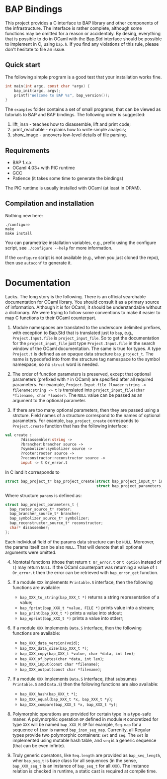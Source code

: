 # BAP Bindings

This project provides a C interface to BAP library and other
components of the infrastructure. The interface is rather complete,
although some functions may be omitted for a reason or accidentaly.
By desing, everything that is possible to do in OCaml with the Bap.Std
interface should be possible to implement in C, using `bap.h`. If you
find any violations of this rule, please don't hesitate to file an
issue.


## Quick start

The following simple program is a good test that your installation
works fine.

```c
int main(int argc, const char *argv) {
    bap_init(argc, argv);
    printf("Welcome to BAP %s", bap_version());
}

```

The `examples` folder contains a set of small programs, that can be
viewed as tutorials to BAP and BAP bindings. The following order is
suggested:

1. lift_insn - teaches how to disassemble, lift and print code;
2. print_reachable - explains how to write simple analysis;
3. show_image - uncovers low-level details of file parsing.

## Requirements

* BAP 1.x.x
* OCaml 4.03+ with PIC runtime
* GCC
* Patience (it takes some time to generate the bindings)

The PIC runtime is usually installed with OCaml (at least in OPAM).


## Compilation and installation

Nothing new here:

```
./configure
make
make install
```

You can parametrize installation variables, e.g., prefix using the
configure script, see `./configure --help` for more information.

If the `configure` script is not available (e.g., when you just cloned
the repo), then use `autoconf` to generate it.


# Documentation

Lacks. The long story is the following. There is an official
searchable documentation for OCaml library. You should consult it as a
primary source of information. Although it is for OCaml, it should be
understandable without a dictionary. We were trying to follow some
conventions to make it easier to map C functions to their OCaml
counterpart.

1. Module namespaces are translated to the underscore delimited
   prefixes, with exception to Bap.Std that is translated just to
   `bap`, e.g., `Project.Input.file` is `project_input_file`. So to
   get the documentation for the `project_input_file` just type
   `Project.Input.file` in the search window of the OCaml
   documentation. The same is true for types. A type `Project.t` is
   defined as an opaque data structure `bap_project_t`. The name is
   typedefed into from the structure tag namespace to the symbol
   namespace, so no `struct` word is needed.

2. The order of function parameters is preserved, except that optional
   parameters (prefixed with `?` in OCaml) are specified after all
   required parameters. For example,
   `Project.Input.file ?loader:string -> filename:string -> t`
   is translated into `project_input_file(char *filename, char *loader)`.
   The `NULL` value can be passed as an argument to the optional parameter.

3. If there are too many optional parameters, then they are passed
   using a strcture. Field names of a structure correspond to the
   names of optional parameters. For example, `bap_project_create` corresponds
   to `Project.create` function that has the following interface:
```ocaml
val create :
       ?disassembler:string ->
       ?brancher:brancher source ->
       ?symbolizer:symbolizer source ->
       ?rooter:rooter source ->
       ?reconstructor:reconstructor source ->
       input -> t Or_error.t
```
   In C land it corresponds to

```c
struct bap_project_t* bap_project_create(struct bap_project_input_t* input,
                                         struct bap_project_parameters_t* params);
```

   Where structure `params` is defined as:

```c
struct bap_project_parameters_t {
  bap_rooter_source_t* rooter;
  bap_brancher_source_t* brancher;
  bap_symbolizer_source_t* symbolizer;
  bap_reconstructor_source_t* reconstructor;
  char* disassember;
};

```
   Each individual field of the params data structure can be
   `NULL`. Moreover, the params itself can be also `NULL`. That will denote
   that all optional arguments were omitted.

4. Nontotal functions (those that return `t Or_error.t` or `t option`
   instead of `t`) may return `NULL`. If the OCaml counterpart was
   returning a value of `t Or_error.t` then the error can be retrieved
   with `bap_error_get` function.


5. If a module `XXX` implements `Printable.S` interface, then the following
   functions are available:
   * `bap_XXX_to_string(bap_XXX_t *)` returns a string representation of a value;
   * `bap_fprint(bap_XXX_t *value, FILE *)` prints value into a stream;
   * `bap_print(bap_XXX_t *)` prints a value into stdout;
   * `bap_eprint(bap_XXX_t *)` prints a value into stderr;

6. If a module `XXX` implements `Data.S` interface, then the following
   functions are available:
   * `bap_XXX_data_version(void)`;
   * `bap_XXX_data_size(bap_XXX_t *)`;
   * `bap_XXX_copy(bap_XXX_t *value, char *data, int len)`;
   * `bap_XXX_of_bytes(char *data, int len)`;
   * `bap_XXX_input(const char *filename)`;
   * `bap_XXX_output(const char *filename)`;


6. If a module `XXX` implements `Data.S` interface, (that subsumes
   `Printable.S` and `Data.S`) then the following functions are
   also available:
   * `bap_XXX_hash(bap_XXX_t *)`;
   * `bap_XXX_equal(bap_XXX_t *x, bap_XXX_t *y)`;
   * `bap_XXX_compare(bap_XXX_t *x, bap_XXX_t *y)`;

7. Polymorphic operations are provided for certain type in a type-safe
   maner. A polymorphic operation `OP` defined in module `M`
   concretized for type `XXX` will be named `bap_XXX_M_OP` for
   example, `Seq.map` for a sequence of `insn` is named
   `bap_insn_seq_map`.  Currenlty, all Regular types provide two
   polymorphic containers: `set` and `seq`. The `set` is implemented
   using mutable hash table, and `seq` is a generic sequence (that can
   be even infinte).

8. Truly generic operatons, like `Seq.length` are provided as
   `bap_seq_length`, wher `bap_seq_t` is base class for all sequences
   (in the sense, `bap_XXX_seq_t` is an instance of `bap_seq_t` for
   all `XXX`). The instance relation is checked in runtime, a static
   cast is required at compile time.
